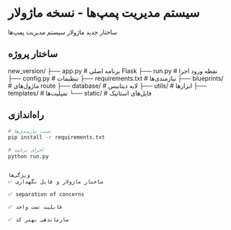# سیستم مدیریت پمپ‌ها - نسخه ماژولار

ساختار جدید ماژولار سیستم مدیریت پمپ‌ها

## ساختار پروژه
new_version/
├── app.py # برنامه اصلی Flask
├── run.py # نقطه ورود اجرا
├── config.py # تنظیمات
├── requirements.txt # نیازمندی‌ها
├── blueprints/ # ماژول‌های route
├── database/ # لایه دیتابیس
├── utils/ # ابزارها
├── templates/ # تمپلیت‌ها
└── static/ # فایل‌های استاتیک



## راه‌اندازی

```bash
# نصب نیازمندی‌ها
pip install -r requirements.txt

# اجرای برنامه
python run.py


ویژگی‌ها
✅ ساختار ماژولار و قابل نگهداری

✅ separation of concerns

✅ قابلیت تست واحد

✅ سازماندهی بهتر کد
